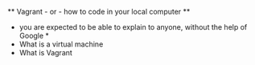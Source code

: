 ** Vagrant - or - how to code in your local computer **
* you are expected to be able to explain to anyone, without the help of Google *
* What is a virtual machine
* What is Vagrant
